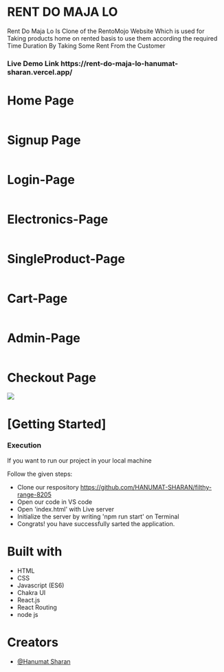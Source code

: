 # RENT DO MAJA LO
Rent Do Maja Lo Is Clone of the RentoMojo Website Which is used for Taking products home on rented basis to use them according the required Time Duration By Taking Some Rent From the Customer

<h3>Live Demo Link https://rent-do-maja-lo-hanumat-sharan.vercel.app/ </h3>



 <h1>Home Page</h1>
    <img src="https://i.ibb.co/MZhFqZW/Screenshot-from-2022-12-20-20-23-19.png" alt="">
  <h1>Signup Page</h1>
    <img src="https://i.ibb.co/V2fkZnp/Screenshot-from-2022-12-20-20-19-08.png" alt="">
<h1>Login-Page</h1>
    <img src="https://i.ibb.co/pyW4Pd4/Screenshot-from-2022-12-20-20-19-13.png" alt="">
    <h1>Electronics-Page</h1>
    <img src="https://i.ibb.co/2kp9K6c/Screenshot-from-2022-12-20-22-10-41.png" alt="">
     <h1>SingleProduct-Page</h1>
    <img src="https://i.ibb.co/Z160gkJ/Screenshot-from-2022-12-20-20-22-10.png" alt="">
     <h1>Cart-Page</h1>
    <img src="https://i.ibb.co/M7vnypg/Screenshot-from-2022-12-20-22-11-01.png" alt="">
    <h1>Admin-Page</h1>
    <img src="https://i.ibb.co/Qb2qHSx/Screenshot-from-2022-12-20-20-23-57.png" alt="">
    <h1>Checkout Page</h1>
    <img src="https://i.ibb.co/72LqHGy/Screenshot-from-2022-12-20-20-24-12.png">
    <h1>[Getting Started]</h1>
    <h3>Execution</h3>
    <p>If you want to run our project in your local machine</p>
    <p>Follow the given steps:</p>
    <ul>
        <li>Clone our respository <a href="https://github.com/HANUMAT-SHARAN/filthy-range-8205">https://github.com/HANUMAT-SHARAN/filthy-range-8205</a></li>
        <li>Open our code in VS code</li>
        <li>Open 'index.html' with Live server</li>
        <li>Initialize the server by writing 'npm run start' on Terminal</li>
         <li>Congrats! you have successfully sarted the application.</li>
    </ul>
        <h1>Built with</h1>
    <ul>
        <li>HTML</li>
        <li>CSS</li>
        <li>Javascript (ES6)</li>
        <li>Chakra UI </li>
  <li>React.js</li>
  <li>React Routing</li>
        <li>node js</li>
    </ul>
        <h1>Creators</h1>
    <ul>
        <li><a href="https://github.com/HANUMAT-SHARAN">@Hanumat Sharan</a></li>
        
        
        


